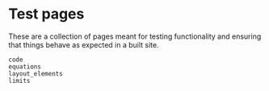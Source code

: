 # Test pages

These are a collection of pages meant for testing functionality and ensuring
that things behave as expected in a built site.

```{toctree}
code
equations
layout_elements
limits
```
